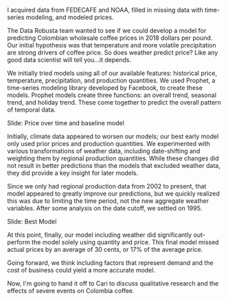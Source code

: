 I acquired data from FEDECAFE and NOAA, filled in missing data with time-series modeling, and modeled prices.

The Data Robusta team wanted to see if we could develop a model for predicting Colombian wholesale coffee prices in 2018 dollars per pound. Our initial hypothesis was that temperature and more volatile precipitation are strong drivers of coffee price. So does weather predict price? Like any good data scientist will tell you...it depends.

We initially tried models using all of our available features: historical price, temperature, precipitation, and production quantities. We used Prophet, a time-series modeling library developed by Facebook, to create these models. Prophet models create three functions: an overall trend, seasonal trend, and holiday trend. These come together to predict the overall pattern of temporal data.

Slide: Price over time and baseline model

Initially, climate data appeared to worsen our models; our best early model only used prior prices and production quantities. We experimented with various transformations of weather data, including date-shifting and weighting them by regional production quantities. While these changes did not result in better predictions than the models that excluded weather data, they did provide a key insight for later models. 

Since we only had regional production data from 2002 to present, that model appeared to greatly improve our predictions, but we quickly realized this was due to limiting the time period, not the new aggregate weather variables.
After some analysis on the date cutoff, we settled on 1995. 

Slide: Best Model

At this point, finally, our model including weather did significantly out-perform the model solely using quantity and price. This final model missed actual prices by an average of 30 cents, or 17% of the average price.

Going forward, we think including factors that represent demand and the cost of business could yield a more accurate model.

Now, I'm going to hand it off to Cari to discuss qualitative research and the effects of severe events on Colombia coffee.